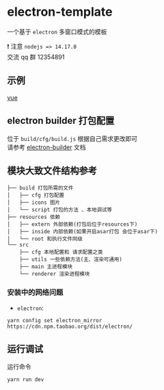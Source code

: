 # electron-template

一个基于 `electron` 多窗口模式的模板

❗ 注意 `nodejs => 14.17.0`  
交流 qq 群 12354891

## 示例

[vue](https://github.com/youliso/electron-template-vue)

## electron builder 打包配置

位于 `build/cfg/build.js` 根据自己需求更改即可  
请参考 [electron-builder](https://www.electron.build/) 文档

## 模块大致文件结构参考

```
├── build 打包所需的文件
│   ├── cfg 打包配置
│   ├── icons 图片
│   └── script 打包的方法 、本地调试等
├── resources 依赖
│   ├── extern 外部依赖(打包后位于resources下)
│   ├── inside 内部依赖(如果开启asar打包 会位于asar下)
│   └── root 和执行文件同级
└── src
    ├── cfg 本地配置和 请求配置之类
    ├── utils 一些依赖方法(主、渲染可通用)
    ├── main 主进程模块
    └── renderer 渲染进程模块
```

### 安装中的网络问题

- `electron`:

```shell
yarn config set electron_mirror https://cdn.npm.taobao.org/dist/electron/
```

## 运行调试

运行命令

```shell
yarn run dev
```
